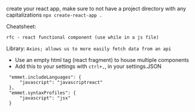 create your react app, make sure to not have a project directory with any capitalizations
`npx create-react-app .`

Cheatsheet:
```
rfc - react functional component (use while in a js file)
```

Library:
`Axios; allows us to more easily fetch data from an api`

* Use an empty html tag (react fragment) to house multiple components
* Add this to your settings with `ctrl+,`, in your settings.JSON
```
 "emmet.includeLanguages": {
     "javascript": "javascriptreact"
 },
 "emmet.syntaxProfiles": {
     "javascript": "jsx"
 }
```
